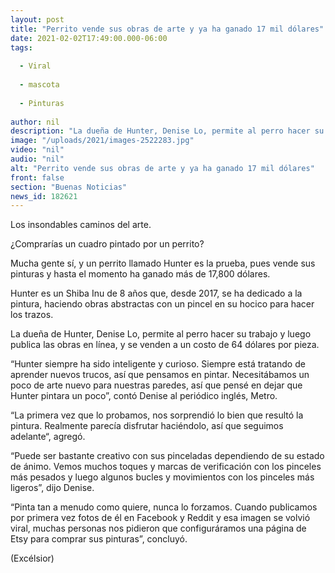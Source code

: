 ```yaml
---
layout: post
title: "Perrito vende sus obras de arte y ya ha ganado 17 mil dólares"
date: 2021-02-02T17:49:00.000-06:00
tags:
  
  - Viral
  
  - mascota
  
  - Pinturas
  
author: nil
description: "La dueña de Hunter, Denise Lo, permite al perro hacer su trabajo y luego publica las obras en línea, y se venden a un costo de 64 dólares por pieza"
image: "/uploads/2021/images-2522283.jpg"
video: "nil"
audio: "nil"
alt: "Perrito vende sus obras de arte y ya ha ganado 17 mil dólares"
front: false
section: "Buenas Noticias"
news_id: 182621
---
```


Los insondables caminos del arte.

¿Comprarías un cuadro pintado por un perrito?

Mucha gente sí, y un perrito llamado Hunter es la prueba, pues vende sus pinturas y hasta el momento ha ganado más de 17,800 dólares.

Hunter es un Shiba Inu de 8 años que, desde 2017, se ha dedicado a la pintura, haciendo obras abstractas con un pincel en su hocico para hacer los trazos.

La dueña de Hunter, Denise Lo, permite al perro hacer su trabajo y luego publica las obras en línea, y se venden a un costo de 64 dólares por pieza.

“Hunter siempre ha sido inteligente y curioso. Siempre está tratando de aprender nuevos trucos, así que pensamos en pintar. Necesitábamos un poco de arte nuevo para nuestras paredes, así que pensé en dejar que Hunter pintara un poco”, contó Denise al periódico inglés, Metro.

“La primera vez que lo probamos, nos sorprendió lo bien que resultó la pintura. Realmente parecía disfrutar haciéndolo, así que seguimos adelante“, agregó.

“Puede ser bastante creativo con sus pinceladas dependiendo de su estado de ánimo. Vemos muchos toques y marcas de verificación con los pinceles más pesados ​​y luego algunos bucles y movimientos con los pinceles más ligeros”, dijo Denise.

“Pinta tan a menudo como quiere, nunca lo forzamos. Cuando publicamos por primera vez fotos de él en Facebook y Reddit y esa imagen se volvió viral, muchas personas nos pidieron que configuráramos una página de Etsy para comprar sus pinturas”, concluyó.

(Excélsior)